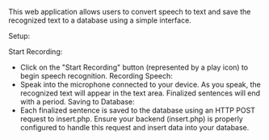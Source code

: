 This web application allows users to convert speech to text and save the recognized text to a database using a simple interface.

Setup:

Start Recording:
* Click on the "Start Recording" button (represented by a play icon) to begin speech recognition.
Recording Speech:
* Speak into the microphone connected to your device. As you speak, the recognized text will appear in the text area. Finalized sentences will end with a period.
Saving to Database:
* Each finalized sentence is saved to the database using an HTTP POST request to insert.php. Ensure your backend (insert.php) is properly configured to handle this request and insert data into your database.
